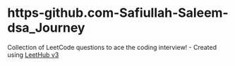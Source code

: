 # https-github.com-Safiullah-Saleem-dsa_Journey
Collection of LeetCode questions to ace the coding interview! - Created using [LeetHub v3](https://github.com/raphaelheinz/LeetHub-3.0)
